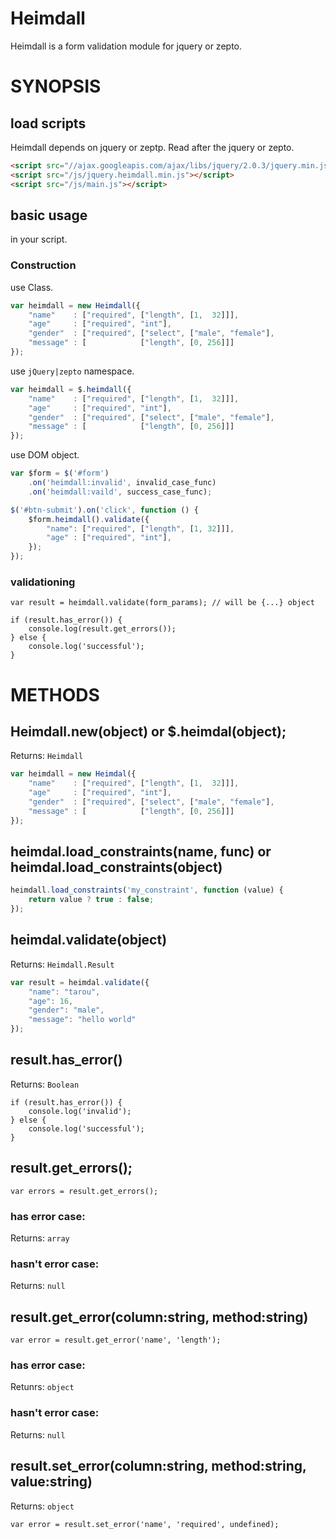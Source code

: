 # Heimdall

Heimdall is a form validation module for jquery or zepto.

# SYNOPSIS

## load scripts

Heimdall depends on jquery or zeptp. Read after the jquery or zepto.

```html
<script src="//ajax.googleapis.com/ajax/libs/jquery/2.0.3/jquery.min.js"></script>
<script src="/js/jquery.heimdall.min.js"></script>
<script src="/js/main.js"></script>
```

## basic usage

in your script.

### Construction

use Class.

```javascript
var heimdall = new Heimdall({
    "name"    : ["required", ["length", [1,  32]]],
    "age"     : ["required", "int"],
    "gender"  : ["required", ["select", ["male", "female"],
    "message" : [            ["length", [0, 256]]]
});

```

use `jQuery|zepto` namespace.

```javascript
var heimdall = $.heimdall({
    "name"    : ["required", ["length", [1,  32]]],
    "age"     : ["required", "int"],
    "gender"  : ["required", ["select", ["male", "female"],
    "message" : [            ["length", [0, 256]]]
});
```

use DOM object.

```javascript
var $form = $('#form')
    .on('heimdall:invalid', invalid_case_func)
    .on('heimdall:vaild', success_case_func);

$('#btn-submit').on('click', function () {
    $form.heimdall().validate({
        "name": ["required", ["length", [1, 32]]],
        "age" : ["required", "int"],
    });
});
```


### validationing

```
var result = heimdall.validate(form_params); // will be {...} object

if (result.has_error()) {
    console.log(result.get_errors());
} else {
    console.log('successful');
}
```

# METHODS

## Heimdall.new(object) or $.heimdal(object);

Returns: `Heimdall`

```javascript
var heimdall = new Heimdal({
    "name"    : ["required", ["length", [1,  32]]],
    "age"     : ["required", "int"],
    "gender"  : ["required", ["select", ["male", "female"],
    "message" : [            ["length", [0, 256]]]
});
```

## heimdal.load\_constraints(name, func) or heimdal.load\_constraints(object)

```javascript
heimdall.load_constraints('my_constraint', function (value) {
    return value ? true : false;
});
```

## heimdal.validate(object)

Returns: `Heimdall.Result`

```javascript
var result = heimdal.validate({
    "name": "tarou",
    "age": 16,
    "gender": "male",
    "message": "hello world"
});
```

## result.has\_error()

Returns: `Boolean`

```
if (result.has_error()) {
    console.log('invalid');
} else {
    console.log('successful');
}
```

## result.get\_errors();

```
var errors = result.get_errors();
```

### has error case:

Returns: `array`

### hasn't error case:

Returns: `null`

## result.get\_error(column:string, method:string)

```
var error = result.get_error('name', 'length');
```

### has error case:

Retunrs: `object`

### hasn't error case:

Returns: `null`

## result.set\_error(column:string, method:string, value:string)

Returns: `object`

```
var error = result.set_error('name', 'required', undefined);
```
